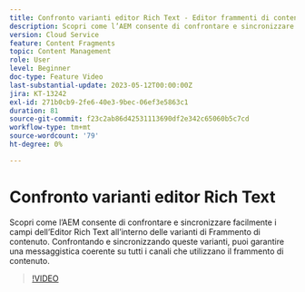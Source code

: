 ```yaml
---
title: Confronto varianti editor Rich Text - Editor frammenti di contenuto
description: Scopri come l’AEM consente di confrontare e sincronizzare facilmente i campi dell’Editor Rich Text all’interno delle varianti di Frammento di contenuto. Confrontando e sincronizzando queste varianti, puoi garantire una messaggistica coerente su tutti i canali che utilizzano il frammento di contenuto.
version: Cloud Service
feature: Content Fragments
topic: Content Management
role: User
level: Beginner
doc-type: Feature Video
last-substantial-update: 2023-05-12T00:00:00Z
jira: KT-13242
exl-id: 271b0cb9-2fe6-40e3-9bec-06ef3e5863c1
duration: 81
source-git-commit: f23c2ab86d42531113690df2e342c65060b5c7cd
workflow-type: tm+mt
source-wordcount: '79'
ht-degree: 0%

---
```


# Confronto varianti editor Rich Text

Scopri come l’AEM consente di confrontare e sincronizzare facilmente i campi dell’Editor Rich Text all’interno delle varianti di Frammento di contenuto. Confrontando e sincronizzando queste varianti, puoi garantire una messaggistica coerente su tutti i canali che utilizzano il frammento di contenuto.

>[!VIDEO](https://video.tv.adobe.com/v/3419314/?learn=on)
